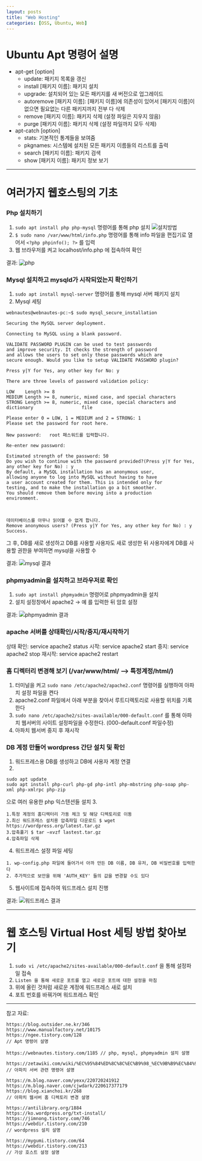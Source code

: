 ```yaml
---
layout: posts
title: "Web Hosting"
categories: [OSS, Ubuntu, Web]
---
```

# Ubuntu Apt 명령어 설명

- apt-get [option]
  - update: 패키지 목록을 갱신
  - install [패키지 이름]: 패키지 설치
  - upgrade: 설치되어 있는 모든 패키지를 새 버전으로 업그레이드
  - autoremove [패키지 이름]: [패키지 이름]에 의존성이 있어서 [패키지 이름]이 없으면 필요없는 다른 패키지까지 전부 다 삭제
  - remove [패키지 이름]: 패키지 삭제 (설정 파일은 지우지 않음)
  - purge [패키지 이름]: 패키지 삭제 (설정 파일까지 모두 삭제)
- apt-catch [option]
  - stats: 기본적인 통계들을 보여줌
  - pkgnames: 시스템에 설치된 모든 패키지 이름들의 리스트를 출력
  - search [패키지 이름]: 패키지 검색
  - show [패키지 이름]: 패키지 정보 보기
---
# 여러가지 웹호스팅의 기초

### Php 설치하기
1. ```sudo apt install php php-mysql``` 명령어를 통해 php 설치
![설치방법](https://woduseh.github.io/assets/images/php1.png)
2. ```$ sudo nano /var/www/html/info.php``` 명령어를 통해 info 파일을 편집기로 열어서 ```<?php phpinfo(); ?>``` 를 입력
3. 웹 브라우저를 켜고 localhost/info.php 에 접속하여 확인

결과: ![php ](https://woduseh.github.io/assets/images/PHPINFO.PNG)


### Mysql 설치하고 mysqld가 시작되었는지 확인하기
1. ```sudo apt install mysql-server``` 명령어를 통해 mysql 서버 패키지 설치
2. Mysql 세팅

```
webnautes@webnautes-pc:~$ sudo mysql_secure_installation

Securing the MySQL server deployment.

Connecting to MySQL using a blank password.

VALIDATE PASSWORD PLUGIN can be used to test passwords
and improve security. It checks the strength of password
and allows the users to set only those passwords which are
secure enough. Would you like to setup VALIDATE PASSWORD plugin?

Press y|Y for Yes, any other key for No: y

There are three levels of password validation policy:

LOW    Length >= 8
MEDIUM Length >= 8, numeric, mixed case, and special characters
STRONG Length >= 8, numeric, mixed case, special characters and dictionary                  file

Please enter 0 = LOW, 1 = MEDIUM and 2 = STRONG: 1
Please set the password for root here.

New password:   root 패스워드를 입력합니다.

Re-enter new password: 

Estimated strength of the password: 50 
Do you wish to continue with the password provided?(Press y|Y for Yes, any other key for No) : y
By default, a MySQL installation has an anonymous user,
allowing anyone to log into MySQL without having to have
a user account created for them. This is intended only for
testing, and to make the installation go a bit smoother.
You should remove them before moving into a production
environment.



데이터베이스를 아무나 읽어볼 수 없게 합니다.
Remove anonymous users? (Press y|Y for Yes, any other key for No) : y
Success.
```

그 후, DB를 새로 생성하고 DB를 사용할 사용자도 새로 생성한 뒤 사용자에게 DB를 사용할 권한을 부여하면 mysql을 사용할 수 

결과: ![mysql 결과](https://woduseh.github.io/assets/images/Mysql.PNG)

### phpmyadmin을 설치하고 브라우저로 확인
1. ```sudo apt install phpmyadmin``` 명령어로 phpmyadmin을 설치
2. 설치 설정창에서 apache2 -> 예 를 입력한 뒤 암호 설정

결과: ![phpmyadmin 결과](https://woduseh.github.io/assets/images/Phpmyadmin.PNG)

### apache 서버를 상태확인/시작/중지/재시작하기
상태 확인: service apache2 status
시작: service apache2 start
중지: service apache2 stop
재시작: service apache2 restart

### 홈 디렉터리 변경해 보기 (/var/www/html/ —> 특정계정/html/) 
1. 터미널을 켜고 ```sudo nano /etc/apache2/apache2.conf``` 명령어를 실행하여 아파치 설정 파일을 켠다
2. apache2.conf 파일에서 아래 <Directory /> 부분을 찾아서 루트디렉토리로 사용할 위치를 기록한다
3. ```sudo nano /etc/apache2/sites-available/000-default.conf``` 를 통해 아파치 웹서버의 사이트 설정파일을 수정한다. (000-default.conf 파일수정)
4. 아파치 웹서버 중지 후 재시작

### DB 계정 만들어 wordpress 간단 설치 및 확인
1. 워드프레스용 DB를 생성하고 DB에 사용자 계정 연결
2. 
```
sudo apt update
sudo apt install php-curl php-gd php-intl php-mbstring php-soap php-xml php-xmlrpc php-zip

```
으로 여러 유용한 php 익스텐션들 설치
3. 
```
1.특정 계정의 홈디렉터리 가동 체크 및 해당 디렉토리로 이동
2.최신 워드프레스 설치용 압축파일 다운로드 $ wget https://wordpress.org/latest.tar.gz
3.압축풀기 $ tar –xvzf lastest.tar.gz
4.압축파일 삭제
```
4. 워드프레스 설정 파일 세팅
```
1. wp-config.php 파일에 들어가서 아까 만든 DB 이름, DB 유저, DB 비밀번호를 입력한다
2. 추가적으로 보안을 위해 'AUTH_KEY' 들의 값을 변경할 수도 있다
```
5. 웹사이트에 접속하여 워드프레스 설치 진행

결과: ![워드프레스 결과](https://woduseh.github.io/assets/images/wordpress.PNG)

---
# 웹 호스팅 Virtual Host 세팅 방법 찾아보기 
1. ```sudo vi /etc/apache2/sites-available/000-default.conf``` 을 통해 설정파일 접속
2. ```Listen 을 통해 새로운 포트를 열고 새로운 포트에 대한 설정을 마침```
3. 위에 올린 것처럼 새로운 계정에 워드프레스 새로 설치
4. 포트 번호를 바꿔가며 워드프레스 확인

---
참고 자료: 
```
https://blog.outsider.ne.kr/346
https://www.manualfactory.net/10175
https://ngee.tistory.com/128
// Apt 명령어 설명

https://webnautes.tistory.com/1185 // php, mysql, phpmyadmin 설치 설명

https://zetawiki.com/wiki/%EC%95%84%ED%8C%8C%EC%B9%98_%EC%9B%B9%EC%84%9C%EB%B2%84 // 아파치 서버 관련 명령어 설명

https://m.blog.naver.com/yexx/220720241912
https://m.blog.naver.com/cjwdark/220617377179
https://blog.xianchoi.kr/268
// 아파치 웹서버 홈 디렉토리 변경 설명

https://antilibrary.org/1884
https://ko.wordpress.org/txt-install/
https://jimnong.tistory.com/746
https://webdir.tistory.com/210
// wordpress 설치 설명

https://mygumi.tistory.com/64 
https://webdir.tistory.com/213
// 가상 호스트 설정 설명
```
